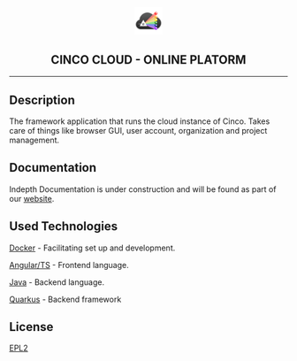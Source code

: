 <div align='center'>

<br />

<img src="../../../docs/vuepress/src/.vuepress/public/assets/cinco_cloud_logo.png" width="10%" alt="Cinco Cloud Logo" />

<h2>CINCO CLOUD - ONLINE PLATORM</h2>

<hr />

</div>

## Description

The framework application that runs the cloud instance of Cinco. Takes care of things like browser GUI, user account, organization and project management. 

## Documentation

Indepth Documentation is under construction and will be found as part of our [website](https://scce.gitlab.io/cinco-cloud/).

## Used Technologies

[Docker][docker] - Facilitating set up and development.

[Angular/TS][angular] - Frontend language.

[Java][java] - Backend language.

[Quarkus][quarkus] - Backend framework

[//]: # "Source definitions"
[docker]: https://www.docker.com/ "Docker"
[angular]: https://angular.io/ "Angular"
[java]: https://www.java.com/de/ "Java"
[quarkus]: https://quarkus.io/ "Quarkus"

## License

[EPL2](https://www.eclipse.org/legal/epl-2.0/)

